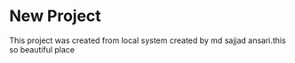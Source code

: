 #  New Project
This project was created from local system
created by md sajjad ansari.this so beautiful place